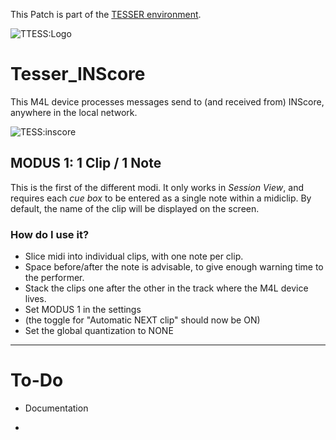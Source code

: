 This Patch is part of the [TESSER environment](https://bitbucket.org/AdrianArtacho/tesserakt/src/master/).

![TTESS:Logo](https://bitbucket.org/AdrianArtacho/tesserakt/raw/HEAD/TESSER_logo.png)

# Tesser_INScore

This M4L device processes messages send to (and received from) INScore, anywhere in the local network.

![TESS:inscore](https://docs.google.com/drawings/d/e/2PACX-1vSutjVsDP_6-N2fCWhv6sHEg04w0Dkbz895ZwPqeKSgd_xx4S2CwQumN6KroiIZoN_Mi7Pe8eqRMZdB/pub?w=941&h=142)

## MODUS 1: 1 Clip / 1 Note

This is the first of the different modi. It only works in *Session View*, and requires each *cue box* to be entered as a single note within a midiclip. By default, the name of the clip will be displayed on the screen. 

### How do I use it?

* Slice midi into individual clips, with one note per clip.
* Space before/after the note is advisable, to give enough warning time to the performer.
* Stack the clips one after the other in the track where the M4L device lives.
* Set MODUS 1 in the settings
* (the toggle for "Automatic NEXT clip" should now be ON)
* Set the global quantization to NONE

____

# To-Do

- Documentation

- 
